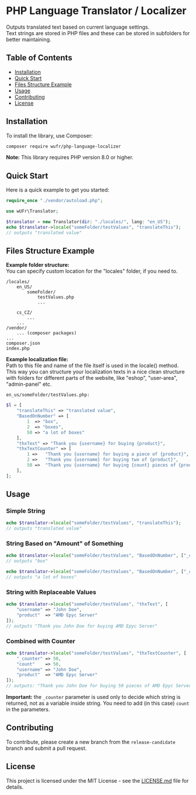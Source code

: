 # PHP Language Translator / Localizer

Outputs translated text based on current language settings.  
Text strings are stored in PHP files and these can be stored in subfolders for better maintaining.

## Table of Contents
- [Installation](#installation)
- [Quick Start](#quick-start)
- [Files Structure Example](#files-structure-example)
- [Usage](#usage)
- [Contributing](#contributing)
- [License](#license)


## Installation

To install the library, use Composer:

```sh
composer require wufr/php-language-localizer
```

**Note:** This library requires PHP version 8.0 or higher.

## Quick Start

Here is a quick example to get you started:

```php
require_once "./vendor/autoload.php";

use wUFr\Translator;

$translator = new Translator(dir: "./locales/", lang: "en_US");
echo $translator->locale("someFolder/testValues", "translateThis");
// outputs "translated value"
```

## Files Structure Example

**Example folder structure:**  
You can specify custom location for the "locales" folder, if you need to.

```
/locales/
    en_US/
        someFolder/
            testValues.php
            ...

    cs_CZ/
        ...
    ...
/vendor/
    ... (composer packages)
...
composer.json
index.php
```

**Example localization file:**  
Path to this file and name of the file itself is used in the locale() method. This way you can structure your localization texts in a nice clean structure with folders for different parts of the website, like "eshop", "user-area", "admin-panel" etc.

`en_us/someFolder/testValues.php:`
```php
$l = [
    "translateThis" => "translated value",
    "BasedOnNumber" => [
        1  => "box",
        2  => "boxes",
        50 => "a lot of boxes"
    ],
    "thxText" => "Thank you {username} for buying {product}",
    "thxTextCounter" => [
        1 =>   "Thank you {username} for buying a piece of {product}",
        2 =>   "Thank you {username} for buying two of {product}",
        50 =>  "Thank you {username} for buying {count} pieces of {product}",
    ],
];

```




## Usage

### Simple String

```php
echo $translator->locale("someFolder/testValues", "translateThis");
// outputs "translated value"
```

### String Based on "Amount" of Something

```php
echo $translator->locale("someFolder/testValues", "BasedOnNumber", ["_counter" => 1]);
// outputs "box"

echo $translator->locale("someFolder/testValues", "BasedOnNumber", ["_counter" => 50]);
// outputs "a lot of boxes"
```

### String with Replaceable Values

```php
echo $translator->locale("someFolder/testValues", "thxText", [
    "username" => "John Doe",
    "product"  => "AMD Epyc Server"
]);
// outputs "Thank you John Doe for buying AMD Epyc Server"
```

### Combined with Counter

```php
echo $translator->locale("someFolder/testValues", "thxTextCounter", [
    "_counter" => 50,
    "count"    => 50,
    "username" => "John Doe",
    "product"  => "AMD Epyc Server"
]);
// outputs: "Thank you John Doe for buying 50 pieces of AMD Epyc Server"
```

**Important:** the `_counter` parameter is used only to decide which string is returned, not as a variable inside string. You need to add (in this case) `count` in the parameters.

## Contributing

To contribute, please create a new branch from the `release-candidate` branch and submit a pull request.

## License

This project is licensed under the MIT License - see the [LICENSE.md](LICENSE.md) file for details.